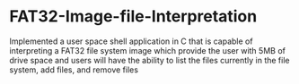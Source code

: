 # FAT32-Image-file-Interpretation

Implemented a user space shell application in C that is capable of interpreting a FAT32 file system image which provide the user with 5MB of drive space and users will have the ability to list the files currently in the file system, add files, and remove files
